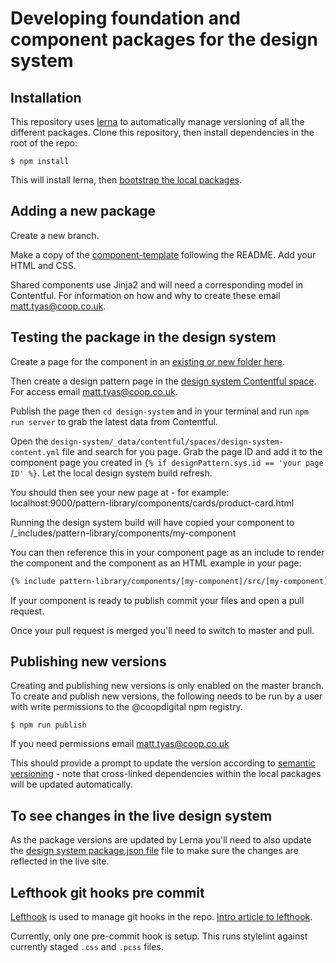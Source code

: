 # Developing foundation and component packages for the design system

## Installation
This repository uses [lerna](https://github.com/lerna/lerna) to automatically manage versioning of all the different packages. Clone this repository, then install dependencies in the root of the repo:

 ```shell script
$ npm install
```

This will install lerna, then [bootstrap the local packages](https://github.com/lerna/lerna/tree/master/commands/bootstrap#readme).

## Adding a new package
Create a new branch. 

Make a copy of the [component-template](https://github.com/coopdigital/coop-frontend/tree/master/packages/component-template) following the README. Add your HTML and CSS.

Shared components use Jinja2 and will need a corresponding model in Contentful. For information on how and why to create these email matt.tyas@coop.co.uk.


## Testing the package in the design system
Create a page for the component in an [existing or new folder here](https://github.com/coopdigital/coop-frontend/tree/master/design-system/src/pattern-library/components). 

Then create a design pattern page in the [design system Contentful space](https://app.contentful.com/spaces/95z9ms2kvox3/entries?id=PqNCla0FvyJeggwp&order.fieldId=updatedAt&order.direction=descending&displayedFieldIds=contentType&displayedFieldIds=updatedAt&displayedFieldIds=author&filters.0.key=__status&filters.0.val=published). For access email matt.tyas@coop.co.uk.

Publish the page then `cd design-system` and in your terminal and run `npm run server` to grab the latest data from Contentful. 

Open the `design-system/_data/contentful/spaces/design-system-content.yml` file and search for you page. Grab the page ID and add it to the component page you created in `{% if designPattern.sys.id == 'your page ID' %}`. Let the local design system build refresh.

You should then see your new page at - for example: localhost:9000/pattern-library/components/cards/product-card.html

Running the design system build will have copied your component to /_includes/pattern-library/components/my-component

You can then reference this in your component page as an include to render the component and the component as an HTML example in your page:
```HTML
{% include pattern-library/components/[my-component]/src/[my-component].html %}
```
If your component is ready to publish commit your files and open a pull request.

Once your pull request is merged you'll need to switch to master and pull.

## Publishing new versions
Creating and publishing new versions is only enabled on the master branch. To create and publish new versions, the following needs to be run by a user with write permissions to the @coopdigital npm registry.

```shell script
$ npm run publish
```

If you need permissions email matt.tyas@coop.co.uk

This should provide a prompt to update the version according to [semantic versioning](https://semver.org/) - note that cross-linked dependencies within the local packages will be updated automatically.

## To see changes in the live design system
As the package versions are updated by Lerna you'll need to also update the [design system package.json file](https://github.com/coopdigital/coop-frontend/blob/master/design-system/package.json) file to make sure the changes are reflected in the live site.


## Lefthook git hooks pre commit
[Lefthook](https://github.com/Arkweid/lefthook) is used to manage git hooks in the repo.  [Intro article to lefthook](https://evilmartians.com/chronicles/lefthook-knock-your-teams-code-back-into-shape?utm_source=lefthook).

Currently, only one pre-commit hook is setup. This runs stylelint against currently staged `.css` and `.pcss` files.